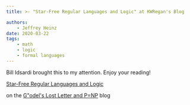 ```yaml
---
title: >- "Star-Free Regular Languages and Logic" at KWRegan's Blog

authors:
    - Jeffrey Heinz
date: 2020-03-22
tags:
    - math
    - logic
    - formal languages
---
```



Bill Idsardi brought this to my attention. Enjoy your reading!

[Star-Free Regular Languages and Logic](https://rjlipton.wordpress.com/2020/03/21/star-free-regular-languages-and-logic/)

on the [G\"odel's Lost Letter and P=NP](https://rjlipton.wordpress.com/) blog

